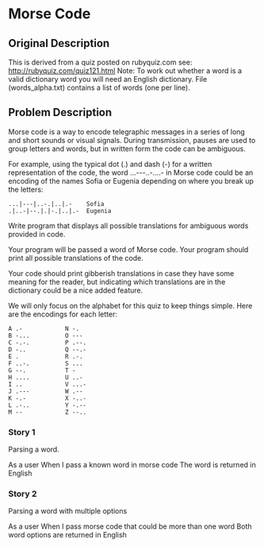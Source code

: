 # Morse Code

## Original Description
This is derived from a quiz posted on rubyquiz.com see: http://rubyquiz.com/quiz121.html
Note: To work out whether a word is a valid dictionary word you will need an English dictionary. File (words_alpha.txt) contains a list of words (one per line).

## Problem Description
Morse code is a way to encode telegraphic messages in a series of long and short sounds or visual signals. During transmission, pauses are used to group letters and words, but in written form the code can be ambiguous.

For example, using the typical dot (.) and dash (-) for a written representation of the code, the word ...---..-....- in Morse code could be an encoding of the names Sofia or Eugenia depending on where you break up the letters:

```
...|---|..-.|..|.-    Sofia
.|..-|--.|.|-.|..|.-  Eugenia
```

Write program that displays all possible translations for ambiguous words provided in code.

Your program will be passed a word of Morse code. Your program should print all possible translations of the code.

Your code should print gibberish translations in case they have some meaning for the reader, but indicating which translations are in the dictionary could be a nice added feature.

We will only focus on the alphabet for this quiz to keep things simple. Here are the encodings for each letter:

```
A .-            N -.
B -...          O ---
C -.-.          P .--.
D -..           Q --.-
E .             R .-.
F ..-.          S ...
G --.           T -
H ....          U ..-
I ..            V ...-
J .---          W .--
K -.-           X -..-
L .-..          Y -.--
M --            Z --..
```

### Story 1
Parsing a word.

As a user
When I pass a known word in morse code
The word is returned in English

### Story 2
Parsing a word with multiple options

As a user
When I pass morse code that could be more than one word
Both word options are returned in English